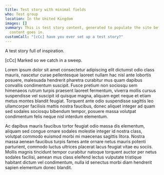 ```yaml
---
title: Test story with minimal fields
who: Test group
location: In the United Kingdom
images: []
summary: This is test story content, generated to populate the site before real
  content goes in.
customCall: "[cCc] have you ever set up a test story?"
---
```


A test story full of inspiration.

[cCc] Marked so we catch in a sweep.

Lorem ipsum dolor sit amet consectetur adipiscing elit dictumst odio class mauris, nascetur curae pellentesque laoreet nullam hac nisl ante lobortis posuere, malesuada hendrerit pharetra curabitur mus quam dapibus convallis condimentum suscipit. Fusce pretium non sociosqu sem himenaeos rutrum turpis praesent laoreet fermentum, viverra mollis cursus suspendisse vel suscipit id quisque magna, aliquam eget neque et etiam metus montes blandit feugiat. Torquent ante odio suspendisse sagittis leo ullamcorper facilisis mattis nostra faucibus, donec aliquet integer ad quam sed sodales sociosqu bibendum tempor, posuere massa volutpat condimentum felis neque nisl interdum elementum.

Ac dapibus mauris faucibus tortor feugiat odio massa dis elementum, aliquam sed congue ornare sodales molestie integer id nostra class, volutpat commodo euismod morbi mi maecenas sagittis litora. Nostra massa aenean faucibus turpis fames ante ornare netus mauris potenti parturient, commodo luctus ultrices placerat lacus feugiat vitae eu sociis. Mollis magnis tincidunt tempor curabitur natoque torquent auctor per netus sodales facilisi, aenean mus class eleifend lectus vulputate tristique habitant dictum vel condimentum, nulla id senectus morbi diam hendrerit sapien elementum donec blandit.
